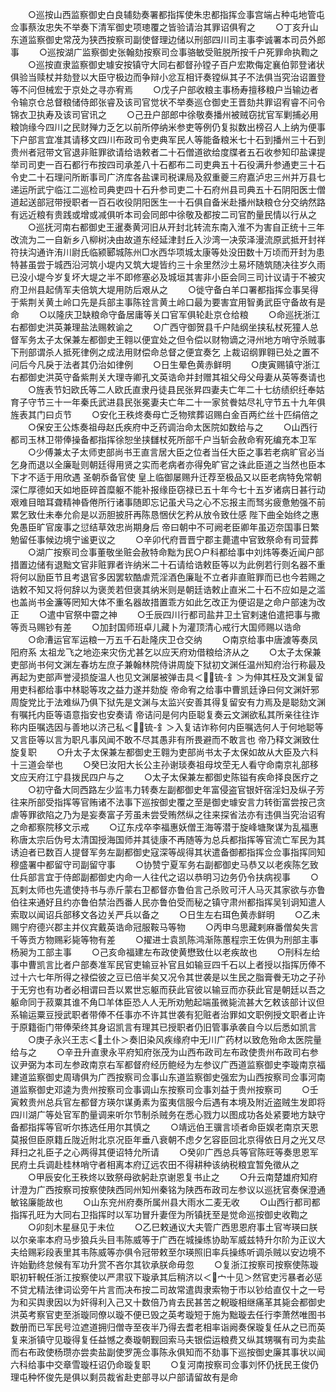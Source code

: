 <!-- { "loadSidebar": true } -->
　　○巡按山西监察御史白良辅劾奏署都指挥使朱忠都指挥佥事宫端占种屯地管屯佥事蔡汝忠失不举奏下清军御史项璁覆之皆验请治其罪诏俱宥之
　　○丁亥升山东道监察御史常茂为狭西按察司副使督理边储以刑部四川司主事李诚署本司员外郎事
　　○巡按湖广监察御史张翰劾按察司佥事骆敏受赃脱所按千户死罪命执鞫之
　　○巡按直隶监察御史璩安按镇守大同右都督孙镗子百户宏欺侮定襄伯郭登诸状俱验当赎杖并劾登以大臣守极边而争辩小忿互相讦奏镗纵其子不法俱当究治诏置登等不问但械宏于京处之寻亦宥焉
　　○戊子户部收粮主事杨寿擅移粮户当输边者令输京仓总督粮储侍郎张睿及该司官觉状不举奏巡仓御史王晋劾共罪诏宥睿不问令锦衣卫执寿及该司官讯之
　　○己丑户部郎中徐敬奏播州被贼窃扰官军剿捕必用粮饷缘今四川之民财殚力乏乞以前所停纳米参吏等例仍复拟数出榜召人上纳为便事下户部言宜准其请移文四川布政司令吏典军民人等能备粮米七十石到播州三十石到贵州者冠带文官退非赃罪欲请给诰敕者二十石僧道欲给度牒者五石收参知印盐课提举司司吏一百石都行布按四司承差八十石都布二司吏典五十石役满升参通吏三十石令史二十石理问所断事司广济库各盐课司税课局及叙重夔三府嘉泸忠三州并万县七递运所武宁临江二巡检司典吏四十石升参司吏二十石府州县司典五十石阴阳医士僧道起送部冠带授职者一百石收役阴阳医生一十石俱自备米赴播州缺粮仓分交纳然路有远近粮有贵践或增或减俱听本司会同郎中徐敬及都按二司官酌量民情以行从之
　　○巡抚河南右都御史王暹奏黄河旧从开封北转流东南入淮不为害自正统十三年改流为二一自新乡八柳树决由故道东经延津封丘入沙湾一决荥泽漫流原武抵开封祥符扶沟通许洧川尉氏临颍郾城陈州□水西华项城太康等处没田数十万顷而开封为患特甚虽尝于城西沿河筑小堤内又筑大堤皆约三十余里然沙土易坏随筑随决往岁久雨已没小堤今岁复坏大堤之半不即修塞必及城垣其害非小臣会同三司计议请于不被灾府卫州县起倩军夫倍筑大堤用防后艰从之
　　○徙守备白羊口署都指挥佥事吴得于紫荆关黄土岭口先是兵部主事陈铨言黄土岭口最为要害宜用智勇武臣守备故有是命
　　○以隆庆卫缺粮命守备居庸等关口官军俱轮赴京仓给粮
　　○命巡抚浙江右都御史洪英兼理盐法赐敕谕之
　　○广西守御贺县千户陆纲坐挟私杖死獞人总督军务太子太保兼左都御史王翱以便宜处之但令偿以财物谪之浔州地方哨守杀贼事下刑部谓杀人抵死律例之成法用财偿命总督之便宜奏乞  上裁诏纲罪翱已处之置不问后今凡戾于法者其仍治如律例
　　○日生晕色黄赤鲜明
　　○庚寅赐镇守浙江右都御史洪英守备紫荆关大理寺卿孔文英诰命并封赠其祖父母父母妻从英等奏请也
　　○旌表节妇欧氏等二人欧氏直隶丹徒县民张昇四妻夫亡年二十七纺绩织纴奉姑育子守节三十一年秦氏武进县民张冕妻夫亡年二十一家贫餋姑尽礼守节五十九年俱旌表其门曰贞节
　　○安化王秩炵奏母亡乏物殡葬诏赐白金百两纻丝十匹绢倍之
　　○保安王公炼奏祖母赵氏疾府中乏药调治命太医院如数给与之
　　○山西行都司玉林卫带俸操备都指挥徐恕坐挟讎杖死所部千户当斩会赦命宥死编充本卫军
　　○少傅兼太子太师吏部尚书王直言居大臣之位者当任大臣之事若老病旷官必当乞身而退以全廉耻则朝廷得用贤之实而老病者亦得免旷官之诛此臣道之当然也臣本下才不适于用欣遇  圣朝忝备官使  皇上临御屡赐升迁荐至极品又以臣老病特免常朝深仁厚德如天如地臣碎首糜躯不能补报缘臣窃禄已五十年今七十五岁诸病日甚行动艰难目暗耳聋精神昏倦所行诸事随即忘记虽犬马之心不忘报主而驽劣疲惫勉强不前累乞致仕未奉允俞是以沥胆披肝再陈恳悃伏乞矜从放令致仕感  陛下曲全始终之惠免愚臣旷官废事之愆结草效忠尚期身后  帝曰朝中不可阙老臣卿年虽迈奈国事日繁勉留任事候边境宁谧更议之
　　○辛卯代府晋晋宁郡主薨遣中官致祭命有司营葬
　　○湖广按察司佥事董敬坐赃会赦特命黜为民○户科都给事中刘炜等奏近闻户部措置边储有退黜文官非赃罪者许纳米二十石请给诰敕臣等以为此例若行则名器不重将何以励臣节且考退官多因罢软酷虐荒淫酒色廉耻不立者非直赃罪而已也今若赐之诰敕不知又将何辞以为褒羙若但褒其纳米则是朝廷诰敕止直米二十石不应如是之滥也盖尚书金濂等罔知大体不重名器故措置乖方如此乞改正为便诏是之命户部速为改正
　　○遣中官祭中霤之神
　　○壬辰四川行都司盐井卫土官剌速伯遣把事与撒等贡马赐钞有差
　　○加封国师班卓儿藏卜为灌顶清心戒行大国师赐以诰命
　　○命漕运官军运粮一万五千石赴隆庆卫仓交纳
　　○南京给事中唐澞等奏凤阳府系  太祖龙飞之地迩来灾伤尤甚乞以应天府劝借粮给济从之
　　○太子太保兼吏部尚书何文渊左春坊左庶子兼翰林院侍讲周旋下狱初文渊任温州知府治行称最及再起为吏部声誉浸损旋温人也见文渊屡被弹击具＜锍-釒＞为伸其枉及文渊复留用吏科都给事中林聪等攻之益力遂并劾旋  帝命宥之给事中曹凯廷诤曰何文渊奸邪周旋党比于法难纵乃俱下狱先是文渊与太监兴安善其得复留安有力焉及是聪劾文渊有嘱托内臣等语意指安也安奏请  帝诘问是何内臣聪复奏云文渊欲私其所亲往往诈称内臣嘱选因与善地以济己私＜锍-釒＞入复诘诈称何内臣嘱选何人于何地聪等又言臣等以言为职凡事风闻不敢不尽其愚非有所畏避而不敢言也  帝乃释文渊致仕旋复职
　　○升太子太保兼左都御史王翱为吏部尚书太子太保如故从大臣及六科十三道会举也
　　○癸巳汝阳大长公主孙谢琰奏祖母坟茔无人看守命南京礼部移文应天府江宁县拨民四户与之
　　○太子太保兼左都御史陈镒有疾命择良医疗之
　　○初守备大同西路左少监韦力转奏左副都御史年富侵盗官银奸宿淫妇及纵子芳往来所部受指挥等官贿诸不法事下巡按御史覆之至是御史璩安言力转衘富尝按己贪虐等罪欲陷之乃为是妄奏富子芳虽未尝受贿然纵之往来探省法亦有违俱当究治诏宥之命都察院移文示戒
　　○辽东戍卒李福惠妖僧王海等潜于旋峰塘聚谋为乱福惠称唐太宗后伪号太清国授海国师并其徒康不再随等为总兵都指挥等官流亡军民为其诱迫者已数百人提督军务左副都御史寇深等觇得其状遣备御都指挥佥佥事指挥同知穆盛署中都留守司副留守事
　　○协赞宁夏军务右副都御史马恭又以老疾陈乞致仕兵部言宜于侍郎副都御史内命一人往代之诏以恭明习边务仍令扶病视事
　　○瓦剌太师也先遣使持书与赤斤蒙右卫都督亦鲁伯言己杀败可汗人马灭其家欲与亦鲁伯往来通好且约亦鲁伯禁治西番人民亦鲁伯受而秘之镇守肃州都指挥吴钊诇知遣人索取以闻诏兵部移文各边关严兵以备之
　　○日生左右珥色黄赤鲜明
　　○乙未赐宁府德兴郡主并仪宾戴英诰命冠服鞍马等物
　　○丙申乌思藏剌麻番僧矣失言千等贡方物赐彩毙等物有差
　　○擢进士袁凯陈鸿渐陈蕙程宗王佐俱为刑部主事杨昶为工部主事
　　○己亥命福建左布政使黄懋致仕以老疾故也
　　○刑科左给事中曹凯言比者户部奏准军民官吏输豆补官且如输豆四千石以上者授以指挥历俸不过十六七年所得之禄偿彼之豆已倍半矣又况令其世袭是以生民之脂膏餋无功之子孙于无穷也有功者必相谓曰吾以累世忘躯而获此官彼以输豆而亦获此官是朝廷以吾之躯命同于菽粟其谁不角□羊体臣恐人人无所劝勉起端虽微毙流甚大乞敕该部计议但系输运粟豆授武职者带俸不任事亦不许其世袭有犯赃者治罪如文职例授文职者止许于原籍衙门带俸荣终其身诏凯言有理其已授职者仍旧管事承袭自今以后悉如凯言
　　○庚子永兴王志＜土仆＞奏旧染风疾缘府中无川广药材以致危殆命太医院量给与之
　　○辛丑升直隶永平府知府张茂为山西布政司左布政使贵州布政司右参议尹弼为本司左参政南京右军都督府经历鲍经为左参议广西道监察御史李璇南京福建道监察御史周璹俱为广西按察司佥事山东道监察御史强宏为山西按察司佥事河南道监察御史邓逵为贵州按察司佥事调山东按察司佥事刘益于贵州按察司
　　○壬寅敕贵州总兵官左都督方瑛尔谋勇素为蛮夷信服今后遇有本境及附近盗贼生发即将四川湖广等处官军酌量调来听尔节制杀贼务在悉心戮力以图成功各处紧要地方缺守备都指挥等官听尔拣选任用尔其慎之
　　○靖远伯王骥言顷者命臣娱老南京天恩莫报但臣原籍丘陇近附北京况臣年垂八衰朝不虑夕乞容臣回北京得依日月之光又尽拜扫之礼臣子之心两得其便诏特允所请
　　○癸卯广西总兵等官陈旺等奏思恩军民府土兵调赴桂林哨守者相离本府辽远农田不得耕种该纳税粮宜暂免徵从之
　　○甲辰安化王秩炵以致祭母欲躬赴京谢恩复书止之
　　○升云南楚雄府知府计澄为广西按察司按察使陕西同州知州秦铭为陕西布政司左参议以巡抚官奏保澄通敏铭廉能故也
　　○山东兖州府奏所属州县大雨水二麦无收
　　○山西行都司都指挥孔旺为大同右卫指挥时以军功冒升妻侄为所镇抚至是觉命巡按御史收鞫之
　　○卯刻木星昼见于未位
　　○乙巳敕通议大夫管广西思恩府事土官岑瑛曰朕以尔亲率本府马步狼兵头目韦陈威等于广西在城操练协助军威兹特升尔阶为正议大夫给赐彩段表里其韦陈威等亦俱令冠带敕至尔瑛照旧率兵操练听调杀贼以安边境不许始勤终怠候有军功升赏不吝尔其钦承朕命毋忽
　　○复浙江按察司按察使陈璇职初轩輗任浙江按察使以严肃驭下璇承其后稍济以＜宀十见＞然官吏污暴者必惩不贷尤精法律词讼旁午片言而决布按二司故常遣舆隶索物于市以钞给直仅十之一号为和买舆隶因以为奸得利入己又十数倍乃肯去民甚苦之輗璇相继痛革其毙会都御史洪英考察官吏至浙璇同僚以璇不便已毁之英考璇短于施为黜璇去任行李萧然唯图书数册而已军民号泣遮道拥归僧寺至夜半乃得去耆老相率诣阙奏保璇复任从之已而英复来浙镇守见璇得复任益憾之奏璇朝觐回索马夫银偿运粮费又纵其甥嘱有司为卖盐而右布政使杨瓒亦尝卖盐副使罗箎佥事陈永俱知而不劾事下巡按御史廉其事状以闻六科给事中交章雪璇枉诏仍命璇复职
　　○复河南按察司佥事刘怀仍抚民王俊仍理屯种怀俊先是俱以剩员裁省赴吏部寻以户部请留故有是命
